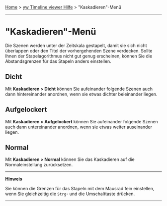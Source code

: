 [Home](..) > [yw Timeline viewer Hilfe](index.md) > "Kaskadieren"-Menü

---

# "Kaskadieren"-Menü

Die Szenen werden unter der Zeitskala gestapelt, damit sie
sich nicht überlappen oder den Titel der vorhergehenden Szene
verdecken. Sollte Ihnen der Stapelagorithmus nicht gut genug erscheinen,
können Sie die Abstandsgrenzen für das Stapeln anders einstellen.

## Dicht

Mit **Kaskadieren > Dicht** können Sie aufeinander folgende Szenen auch 
dann hintereinander anordnen, wenn sie etwas dichter beieinander liegen.

## Aufgelockert

Mit **Kaskadieren > Aufgelockert** können Sie aufeinander folgende Szenen 
auch dann untereinander anordnen, wenn sie etwas weiter auseinander liegen.

## Normal

Mit **Kaskadieren > Normal** können Sie das Kaskadieren auf die Normaleinstellung 
zurücksetzen.

---

**Hinweis**


Sie können die Grenzen für das Stapeln mit dem Mausrad fein einstellen,
wenn Sie gleichzeitig die `Strg`- und die Umschalttaste drücken.

---
